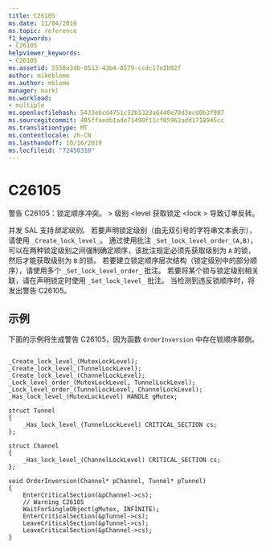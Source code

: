 ```yaml
---
title: C26105
ms.date: 11/04/2016
ms.topic: reference
f1_keywords:
- C26105
helpviewer_keywords:
- C26105
ms.assetid: 5558a3db-0513-43b4-8579-ccdc17e2b92f
author: mikeblome
ms.author: mblome
manager: markl
ms.workload:
- multiple
ms.openlocfilehash: 5433ebcd4751c32b1323a6448e70d3ecd0b3f907
ms.sourcegitcommit: 485ffaedb1ade71490f11cf05962add1718945cc
ms.translationtype: MT
ms.contentlocale: zh-CN
ms.lasthandoff: 10/16/2019
ms.locfileid: "72450310"
---
```

# <a name="c26105"></a>C26105
警告 C26105：锁定顺序冲突。 > 级别 \<level 获取锁定 \<lock > 导致订单反转。

 并发 SAL 支持*锁定级别*。 若要声明锁定级别（由无双引号的字符串文本表示），请使用 `_Create_lock_level_`。 通过使用批注 `_Set_lock_level_order_(A,B)`，可以在两种锁定级别之间强制确定顺序，该批注规定必须先获取级别为 `A` 的锁，然后才能获取级别为 `B` 的锁。 若要建立锁定顺序层次结构（锁定级别中的部分顺序），请使用多个 `_Set_lock_level_order_` 批注。 若要将某个锁与锁定级别相关联，请在声明锁定时使用 `_Set_lock_level_` 批注。 当检测到违反锁顺序时，将发出警告 C26105。

## <a name="example"></a>示例
 下面的示例将生成警告 C26105，因为函数 `OrderInversion` 中存在锁顺序颠倒。

```

_Create_lock_level_(MutexLockLevel);
_Create_lock_level_(TunnelLockLevel);
_Create_lock_level_(ChannelLockLevel);
_Lock_level_order_(MutexLockLevel, TunnelLockLevel);
_Lock_level_order_(TunnelLockLevel, ChannelLockLevel);
_Has_lock_level_(MutexLockLevel) HANDLE gMutex;

struct Tunnel
{
    _Has_lock_level_(TunnelLockLevel) CRITICAL_SECTION cs;
};

struct Channel
{
    _Has_lock_level_(ChannelLockLevel) CRITICAL_SECTION cs;
};

void OrderInversion(Channel* pChannel, Tunnel* pTunnel)
{
    EnterCriticalSection(&pChannel->cs);
    // Warning C26105
    WaitForSingleObject(gMutex, INFINITE);
    EnterCriticalSection(&pTunnel->cs);
    LeaveCriticalSection(&pTunnel->cs);
    LeaveCriticalSection(&pChannel->cs);
}
```
